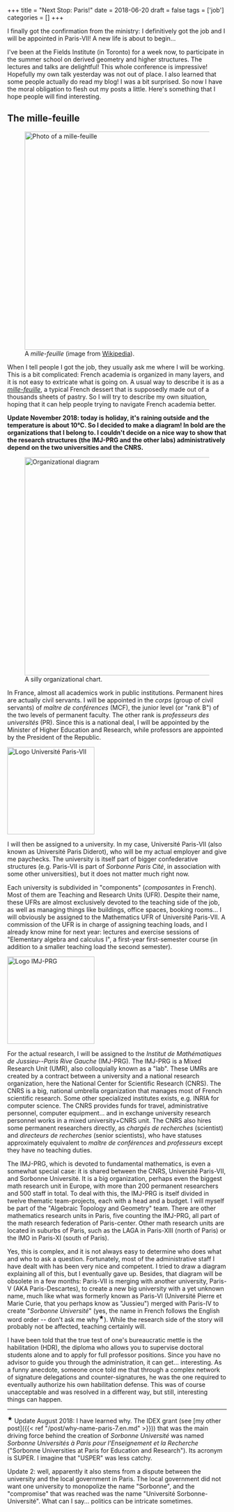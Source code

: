 +++
title = "Next Stop: Paris!"
date = 2018-06-20
draft = false
tags = ['job']
categories = []
+++

I finally got the confirmation from the ministry: I definitively got the job and I will be appointed in Paris-VII!
A new life is about to begin...

I've been at the Fields Institute (in Toronto) for a week now, to participate in the summer school on derived geometry and higher structures.
The lectures and talks are delightful! 
This whole conference is impressive!
Hopefully my own talk yesterday was not out of place.
I also learned that some people actually do read my blog! 
I was a bit surprised. So now I have the moral obligation to flesh out my posts a little. 
Here's something that I hope people will find interesting.

## The mille-feuille

<figure class="figure float-right">
<img src="/img/mille-feuille.jpg" alt="Photo of a mille-feuille" class="figure-img img-fluid" width="500px">
<figcaption class="figure-caption">A <em>mille-feuille</em> (image from <a href="https://commons.wikimedia.org/wiki/File:Mille-feuille456.jpg">Wikipedia</a>).</figcaption>
</figure>

When I tell people I got the job, they usually ask me where I will be working.
This is a bit complicated: French academia is organized in many layers, and it is not easy to extricate what is going on.
A usual way to describe it is as a [*mille-feuille*](https://en.wikipedia.org/wiki/Mille-feuille), a typical French dessert that is supposedly made out of a thousands sheets of pastry.
So I will try to describe my own situation, hoping that it can help people trying to navigate French academia better.

**Update November 2018: today is holiday, it's raining outside and the temperature is about 10°C.
So I decided to make a diagram!
In bold are the organizations that I belong to.
I couldn't decide on a nice way to show that the research structures (the IMJ-PRG and the other labs) administratively depend on the two universities and the CNRS.**

<figure class="figure">
<img src="/img/diagram.svg" alt="Organizational diagram" class="figure-img img-fluid" width="500px">
<figcaption class="figure-caption">A silly organizational chart.</figcaption>
</figure>

In France, almost all academics work in public institutions.
Permanent hires are actually civil servants.
I will be appointed in the *corps* (group of civil servants) of *maître de conférences* (MCF), the junior level (or "rank B") of the two levels of permanent faculty.
The other rank is *professeurs des universités* (PR).
Since this is a national deal, I will be appointed by the Minister of Higher Education and Research, while professors are appointed by the President of the Republic.

<img src="/img/univ-paris-diderot.png" alt="Logo Université Paris-VII" class="float-right img-fluid" width="200px">

I will then be assigned to a university.
In my case, Université Paris-VII (also known as Université Paris Diderot), who will be my actual employer and give me paychecks.
The university is itself part of bigger confederative structures (e.g. Paris-VII is part of *Sorbonne Paris Cité*, in association with some other universities), but it does not matter much right now.

Each university is subdivided in "components" (*composantes* in French).
Most of them are Teaching and Research Units (UFR).
Despite their name, these UFRs are almost exclusively devoted to the teaching side of the job, as well as managing things like buildings, office spaces, booking rooms...
I will obviously be assigned to the Mathematics UFR of Université Paris-VII.
A commission of the UFR is in charge of assigning teaching loads, and I already know mine for next year: lectures and exercise sessions of "Elementary algebra and calculus I", a first-year first-semester course (in addition to a smaller teaching load the second semester).

<img src="/img/imj-prg.png" alt="Logo IMJ-PRG" class="float-right img-fluid" width="200px">

For the actual research, I will be assigned to the *Institut de Mathématiques de Jussieu--Paris Rive Gauche* (IMJ-PRG).
The IMJ-PRG is a Mixed Research Unit (UMR), also colloquially known as a "lab".
These UMRs are created by a contract between a university and a national research organization, here the National Center for Scientific Research (CNRS).
The CNRS is a big, national umbrella organization that manages most of French scientific research.
Some other specialized institutes exists, e.g. INRIA for computer science.
The CNRS provides funds for travel, administrative personnel, computer equipment... and in exchange university research personnel works in a mixed university+CNRS unit.
The CNRS also hires some permanent researchers directly, as *chargés de recherches* (scientist) and *directeurs de recherches* (senior scientists), who have statuses approximately equivalent to *maître de conférences* and *professeurs* except they have no teaching duties.

The IMJ-PRG, which is devoted to fundamental mathematics, is even a somewhat special case: it is shared between the CNRS, Université Paris-VII, and Sorbonne Université.
It is a big organization, perhaps even the biggest math research unit in Europe, with more than 200 permanent researchers and 500 staff in total. 
To deal with this, the IMJ-PRG is itself divided in twelve thematic team-projects, each with a head and a budget.
I will myself be part of the "Algebraic Topology and Geometry" team. There are other mathematics research units in Paris, five counting the IMJ-PRG, all part of the math research federation of Paris-center.
Other math research units are located in suburbs of Paris, such as the LAGA in Paris-XIII (north of Paris) or the IMO in Paris-XI (south of Paris).

Yes, this is complex, and it is not always easy to determine who does what and who to ask a question.
Fortunately, most of the administrative staff I have dealt with has been very nice and competent. 
I tried to draw a diagram explaining all of this, but I eventually gave up.
Besides, that diagram will be obsolete in a few months: Paris-VII is merging with another university, Paris-V (AKA Paris-Descartes), to create a new big university with a yet unknown name, much like what was formerly known as Paris-VI (Université Pierre et Marie Curie, that you perhaps know as "Jussieu") merged with Paris-IV to create "*Sorbonne Université*" (yes, the name in French follows the English word order -- don't ask me why<sup>★</sup>).
While the research side of the story will probably not be affected, teaching certainly will.

I have been told that the true test of one's bureaucratic mettle is the habilitation (HDR), the diploma who allows you to supervise doctoral students alone and to apply for full professor positions.
Since you have no advisor to guide you through the administration, it can get... interesting.
As a funny anecdote, someone once told me that through a complex network of signature delegations and counter-signatures, he was the one required to eventually authorize his own habilitation defense.
This was of course unacceptable and was resolved in a different way, but still, interesting things can happen.

---

<sup>★</sup>
Update August 2018: I have learned why.
The IDEX grant (see [my other post]({{< ref "/post/why-name-paris-7.en.md" >}})) that was the main driving force behind the creation of *Sorbonne Université* was named *Sorbonne Universités à Paris pour l'Enseignement et la Recherche* ("Sorbonne Universities at Paris for Education and Research").
Its acronym is SUPER.
I imagine that "USPER" was less catchy.

Update 2: well, apparently it also stems from a dispute between the university and the local government in Paris.
The local government did not want one university to monopolize the name "Sorbonne", and the "compromise" that was reached was the name "Université Sorbonne-Université".
What can I say... politics can be intricate sometimes.
